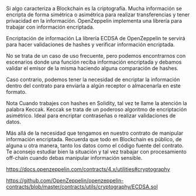 Si algo caracteriza a Blockchain es la criptografía. Mucha información se encripta de forma simétrica o asimétrica para realizar transferencias y tener privacidad en la información. OpenZeppelin implementa una librería para trabajar con información encriptada.

Encriptación de información
La librería ECDSA de OpenZeppelin te servirá para hacer validaciones de hashes y verificar información encriptada.

No se trata de un caso de uso frecuente, pero podemos encontrarnos con escenarios donde una función reciba información encriptada y debamos validar el emisor de la misma haciendo alguna comparación de hashes.

Caso contrario, podemos tener la necesidad de encriptar la información dentro del contrato para enviarla a algún receptor o almacenarla en este formato.

Nota
Cuando trabajes con hashes en Solidity, tal vez te llame la atención la palabra Keccak. Keccak se trata de un poderoso algoritmo de encriptación asimétrico. Ideal para encriptar contraseñas o realizar validaciones de datos.

Más allá de la necesidad que tengamos en nuestro contrato de manipular información encriptada. Recuerda que todo en Blockchain es público, de alguna u otra manera, tanto los datos como el código fuente del contrato. Te aconsejo estudiar bien la situación y tal vez trabajar con procesamiento off-chain cuando debas manipular información sensible.

https://docs.openzeppelin.com/contracts/4.x/utilities#cryptography

https://github.com/OpenZeppelin/openzeppelin-contracts/blob/master/contracts/utils/cryptography/ECDSA.sol